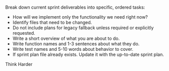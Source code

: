 Break down current sprint deliverables into specific, ordered tasks:

- How will we implement only the functionality we need right now?
- Identify files that need to be changed.
- Do not include plans for legacy fallback unless required or explicitly requested.
- Write a short overview of what you are about to do.
- Write function names and 1-3 sentences about what they do.
- Write test names and 5-10 words about behavior to cover.
- If sprint plan file already exists. Update it with the up-to-date sprint plan.

Think Harder